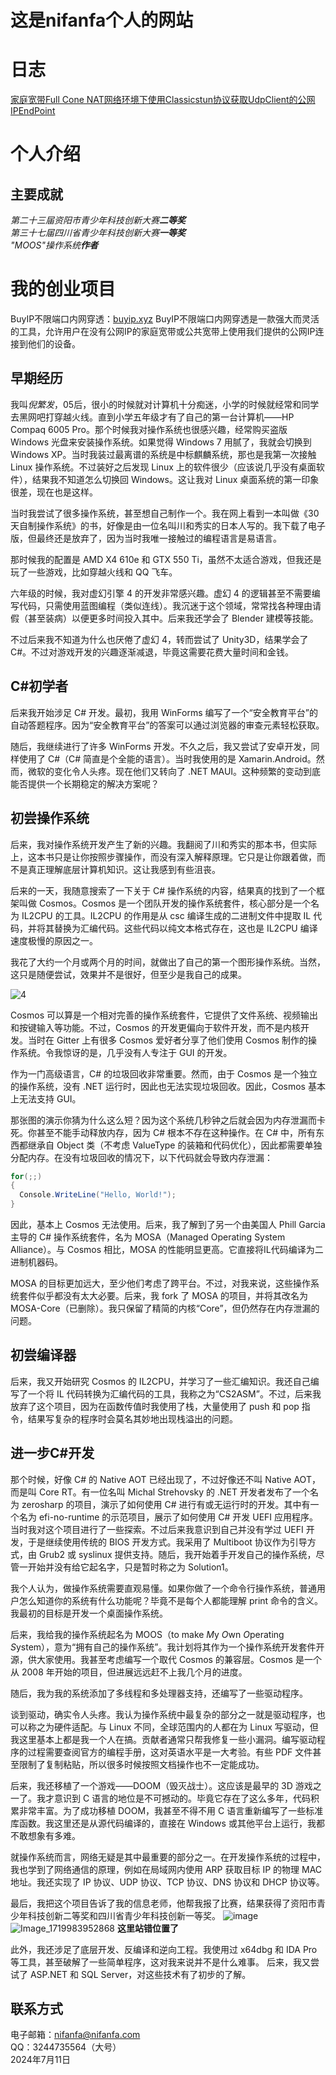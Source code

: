 # 这是nifanfa个人的网站
## 

# 日志
[家庭宽带Full Cone NAT网络环境下使用Classicstun协议获取UdpClient的公网IPEndPoint](stun/)  
  
# 个人介绍  
## 主要成就
*第二十三届资阳市青少年科技创新大赛**二等奖***  
*第三十七届四川省青少年科技创新大赛**一等奖***  
*"MOOS"操作系统**作者***  

# 我的创业项目
BuyIP不限端口内网穿透：[buyip.xyz](https://buyip.xyz/) BuyIP不限端口内网穿透是一款强大而灵活的工具，允许用户在没有公网IP的家庭宽带或公共宽带上使用我们提供的公网IP连接到他们的设备。
  
## 早期经历
我叫*倪繁发*，05后，很小的时候就对计算机十分痴迷，小学的时候就经常和同学去黑网吧打穿越火线。直到小学五年级才有了自己的第一台计算机——HP Compaq 6005 Pro。那个时候我对操作系统也很感兴趣，经常购买盗版 Windows 光盘来安装操作系统。如果觉得 Windows 7 用腻了，我就会切换到 Windows XP。当时我装过最离谱的系统是中标麒麟系统，那也是我第一次接触 Linux 操作系统。不过装好之后发现 Linux 上的软件很少（应该说几乎没有桌面软件），结果我不知道怎么切换回 Windows。这让我对 Linux 桌面系统的第一印象很差，现在也是这样。

当时我尝试了很多操作系统，甚至想自己制作一个。我在网上看到一本叫做《30天自制操作系统》的书，好像是由一位名叫川和秀实的日本人写的。我下载了电子版，但最终还是放弃了，因为当时我唯一接触过的编程语言是易语言。

那时候我的配置是 AMD X4 610e 和 GTX 550 Ti，虽然不太适合游戏，但我还是玩了一些游戏，比如穿越火线和 QQ 飞车。

六年级的时候，我对虚幻引擎 4 的开发非常感兴趣。虚幻 4 的逻辑甚至不需要编写代码，只需使用蓝图编程（类似连线）。我沉迷于这个领域，常常找各种理由请假（甚至装病）以便更多时间投入其中。后来我还学会了 Blender 建模等技能。

不过后来我不知道为什么也厌倦了虚幻 4，转而尝试了 Unity3D，结果学会了 C#。不过对游戏开发的兴趣逐渐减退，毕竟这需要花费大量时间和金钱。

## C#初学者
后来我开始涉足 C# 开发。最初，我用 WinForms 编写了一个“安全教育平台”的自动答题程序。因为“安全教育平台”的答案可以通过浏览器的审查元素轻松获取。

随后，我继续进行了许多 WinForms 开发。不久之后，我又尝试了安卓开发，同样使用了 C#（C# 简直是个全能的语言）。当时我使用的是 Xamarin.Android。然而，微软的变化令人头疼。现在他们又转向了 .NET MAUI。这种频繁的变动到底能否提供一个长期稳定的解决方案呢？

## 初尝操作系统
后来，我对操作系统开发产生了新的兴趣。我翻阅了川和秀实的那本书，但实际上，这本书只是让你按照步骤操作，而没有深入解释原理。它只是让你跟着做，而不是真正理解底层计算机知识。这让我感到有些沮丧。

后来的一天，我随意搜索了一下关于 C# 操作系统的内容，结果真的找到了一个框架叫做 Cosmos。Cosmos 是一个团队开发的操作系统套件，核心部分是一个名为 IL2CPU 的工具。IL2CPU 的作用是从 csc 编译生成的二进制文件中提取 IL 代码，并将其替换为汇编代码。这些代码以纯文本格式存在，这也是 IL2CPU 编译速度极慢的原因之一。

我花了大约一个月或两个月的时间，就做出了自己的第一个图形操作系统。当然，这只是随便尝试，效果并不是很好，但至少是我自己的成果。  
  
![4](images/cosmos-gui-sample.gif)
  
Cosmos 可以算是一个相对完善的操作系统套件，它提供了文件系统、视频输出和按键输入等功能。不过，Cosmos 的开发更偏向于软件开发，而不是内核开发。当时在 Gitter 上有很多 Cosmos 爱好者分享了他们使用 Cosmos 制作的操作系统。令我惊讶的是，几乎没有人专注于 GUI 的开发。

作为一门高级语言，C# 的垃圾回收非常重要。然而，由于 Cosmos 是一个独立的操作系统，没有 .NET 运行时，因此也无法实现垃圾回收。因此，Cosmos 基本上无法支持 GUI。

那张图的演示你猜为什么这么短？因为这个系统几秒钟之后就会因为内存泄漏而卡死。你甚至不能手动释放内存，因为 C# 根本不存在这种操作。在 C# 中，所有东西都继承自 Object 类（不考虑 ValueType 的装箱和代码优化），因此都需要单独分配内存。在没有垃圾回收的情况下，以下代码就会导致内存泄漏：

```cs
for(;;)
{
  Console.WriteLine("Hello, World!");
}
```

因此，基本上 Cosmos 无法使用。后来，我了解到了另一个由美国人 Phill Garcia 主导的 C# 操作系统套件，名为 MOSA（Managed Operating System Alliance）。与 Cosmos 相比，MOSA 的性能明显更高。它直接将IL代码编译为二进制机器码。

MOSA 的目标更加远大，至少他们考虑了跨平台。不过，对我来说，这些操作系统套件似乎都没有太大必要。后来，我 fork 了 MOSA 的项目，并将其改名为 MOSA-Core（已删除）。我只保留了精简的内核“Core”，但仍然存在内存泄漏的问题。 

## 初尝编译器
后来，我又开始研究 Cosmos 的 IL2CPU，并学习了一些汇编知识。我还自己编写了一个将 IL 代码转换为汇编代码的工具，我称之为“CS2ASM”。不过，后来我放弃了这个项目，因为在函数传值时我使用了栈，大量使用了 push 和 pop 指令，结果写复杂的程序时会莫名其妙地出现栈溢出的问题。

## 进一步C#开发
那个时候，好像 C# 的 Native AOT 已经出现了，不过好像还不叫 Native AOT，而是叫 Core RT。有一位名叫 Michal Strehovsky 的 .NET 开发者发布了一个名为 zerosharp 的项目，演示了如何使用 C# 进行有或无运行时的开发。其中有一个名为 efi-no-runtime 的示范项目，展示了如何使用 C# 开发 UEFI 应用程序。当时我对这个项目进行了一些探索。不过后来我意识到自己并没有学过 UEFI 开发，于是继续使用传统的 BIOS 开发方式。我采用了 Multiboot 协议作为引导方式，由 Grub2 或 syslinux 提供支持。随后，我开始着手开发自己的操作系统，尽管一开始并没有给它起名字，只是暂时称之为 Solution1。

我个人认为，做操作系统需要直观易懂。如果你做了一个命令行操作系统，普通用户怎么知道你的系统有什么功能呢？毕竟不是每个人都能理解 print 命令的含义。我最初的目标是开发一个桌面操作系统。

后来，我给我的操作系统起名为 MOOS（to make *M*y *O*wn *O*perating *S*ystem），意为“拥有自己的操作系统”。我计划将其作为一个操作系统开发套件开源，供大家使用。我甚至考虑编写一个取代 Cosmos 的兼容层。Cosmos 是一个从 2008 年开始的项目，但进展远远赶不上我几个月的进度。

随后，我为我的系统添加了多线程和多处理器支持，还编写了一些驱动程序。

谈到驱动，确实令人头疼。我认为操作系统中最复杂的部分之一就是驱动程序，也可以称之为硬件适配。与 Linux 不同，全球范围内的人都在为 Linux 写驱动，但我这里基本上都是我一个人在搞。贡献者通常只帮我修复一些小漏洞。编写驱动程序的过程需要查阅官方的编程手册，这对英语水平是一大考验。有些 PDF 文件甚至限制了复制粘贴，所以很多时候按照文档操作也不一定能成功。

后来，我还移植了一个游戏——DOOM（毁灭战士）。这应该是最早的 3D 游戏之一了。我才意识到 C 语言的地位是不可撼动的。毕竟它存在了这么多年，代码积累非常丰富。为了成功移植 DOOM，我甚至不得不用 C 语言重新编写了一些标准库函数。我这里还是从源代码编译的，直接在 Windows 或其他平台上运行，我都不敢想象有多难。

就操作系统而言，网络无疑是其中最重要的部分之一。在开发操作系统的过程中，我也学到了网络通信的原理，例如在局域网内使用 ARP 获取目标 IP 的物理 MAC 地址。我还实现了 IP 协议、UDP 协议、TCP 协议、DNS 协议和 DHCP 协议等。

最后，我把这个项目告诉了我的信息老师，他帮我报了比赛，结果获得了资阳市青少年科技创新二等奖和四川省青少年科技创新一等奖。
![image](images/moos.png)  
![Image_1719983952868](images/stage.jpg)
**这里站错位置了**  
  
此外，我还涉足了底层开发、反编译和逆向工程。我使用过 x64dbg 和 IDA Pro 等工具，甚至破解了一些简单程序，这对我来说并不是什么难事。
后来，我又尝试了 ASP.NET 和 SQL Server，对这些技术有了初步的了解。

## 联系方式
电子邮箱：nifanfa@nifanfa.com  
QQ：3244735564（大号）  
2024年7月11日
